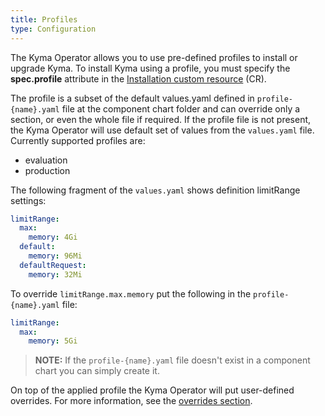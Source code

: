 ```yaml
---
title: Profiles
type: Configuration
---
```


The Kyma Operator allows you to use pre-defined profiles to install or upgrade Kyma. To install Kyma using a profile, you must specify the **spec.profile** attribute in the [Installation custom resource](#custom-resource-installation) (CR).

The profile is a subset of the default values.yaml defined in `profile-{name}.yaml` file at the component chart folder and can override only a section, or even the whole file if required. If the profile file is not present, the Kyma Operator will use default set of values from the `values.yaml` file.
Currently supported profiles are: 
- evaluation
- production

The following fragment of the `values.yaml` shows definition limitRange settings:

```yaml
limitRange:
  max:
    memory: 4Gi
  default:
    memory: 96Mi
  defaultRequest:
    memory: 32Mi
```

To override `limitRange.max.memory` put the following in the `profile-{name}.yaml` file: 

```yaml
limitRange:
  max:
    memory: 5Gi
```

>**NOTE:** If the `profile-{name}.yaml` file doesn't exist in a component chart you can simply create it.

On top of the applied profile the Kyma Operator will put user-defined overrides. For more information, see the [overrides section](#configuration-helm-overrides-for-kyma-installation).
